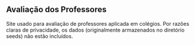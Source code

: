 
## Avaliação dos Professores

Site usado para avaliação de professores aplicada em colégios. Por razões claras de privacidade, os dados (originalmente armazenados no diretório seeds) não estão incluídos.